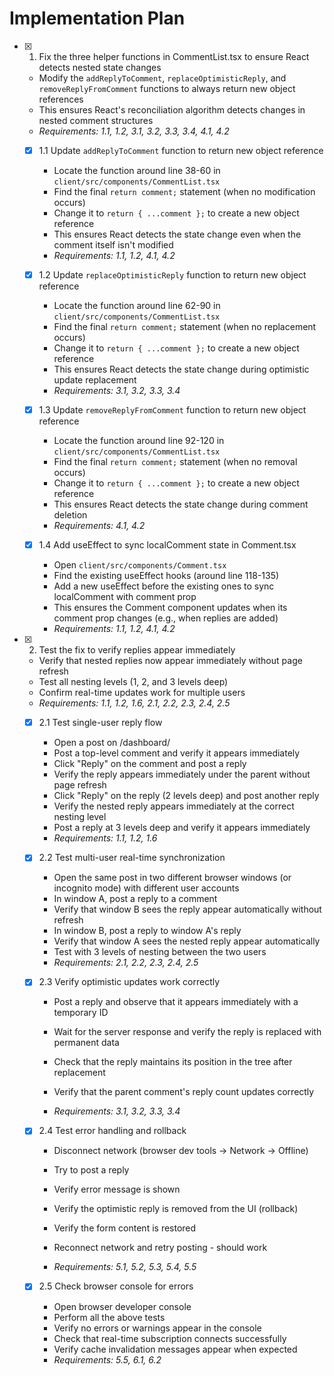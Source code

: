 # Implementation Plan

- [x] 1. Fix the three helper functions in CommentList.tsx to ensure React detects nested state changes


  - Modify the `addReplyToComment`, `replaceOptimisticReply`, and `removeReplyFromComment` functions to always return new object references
  - This ensures React's reconciliation algorithm detects changes in nested comment structures
  - _Requirements: 1.1, 1.2, 3.1, 3.2, 3.3, 3.4, 4.1, 4.2_

  - [x] 1.1 Update `addReplyToComment` function to return new object reference

    - Locate the function around line 38-60 in `client/src/components/CommentList.tsx`
    - Find the final `return comment;` statement (when no modification occurs)
    - Change it to `return { ...comment };` to create a new object reference
    - This ensures React detects the state change even when the comment itself isn't modified
    - _Requirements: 1.1, 1.2, 4.1, 4.2_

  - [x] 1.2 Update `replaceOptimisticReply` function to return new object reference

    - Locate the function around line 62-90 in `client/src/components/CommentList.tsx`
    - Find the final `return comment;` statement (when no replacement occurs)
    - Change it to `return { ...comment };` to create a new object reference
    - This ensures React detects the state change during optimistic update replacement
    - _Requirements: 3.1, 3.2, 3.3, 3.4_

  - [x] 1.3 Update `removeReplyFromComment` function to return new object reference

    - Locate the function around line 92-120 in `client/src/components/CommentList.tsx`
    - Find the final `return comment;` statement (when no removal occurs)
    - Change it to `return { ...comment };` to create a new object reference
    - This ensures React detects the state change during comment deletion
    - _Requirements: 4.1, 4.2_

  - [x] 1.4 Add useEffect to sync localComment state in Comment.tsx

    - Open `client/src/components/Comment.tsx`
    - Find the existing useEffect hooks (around line 118-135)
    - Add a new useEffect before the existing ones to sync localComment with comment prop
    - This ensures the Comment component updates when its comment prop changes (e.g., when replies are added)
    - _Requirements: 1.1, 1.2, 4.1, 4.2_

- [x] 2. Test the fix to verify replies appear immediately



  - Verify that nested replies now appear immediately without page refresh
  - Test all nesting levels (1, 2, and 3 levels deep)
  - Confirm real-time updates work for multiple users
  - _Requirements: 1.1, 1.2, 1.6, 2.1, 2.2, 2.3, 2.4, 2.5_

  - [x] 2.1 Test single-user reply flow


    - Open a post on /dashboard/
    - Post a top-level comment and verify it appears immediately
    - Click "Reply" on the comment and post a reply
    - Verify the reply appears immediately under the parent without page refresh
    - Click "Reply" on the reply (2 levels deep) and post another reply
    - Verify the nested reply appears immediately at the correct nesting level
    - Post a reply at 3 levels deep and verify it appears immediately
    - _Requirements: 1.1, 1.2, 1.6_


  - [x] 2.2 Test multi-user real-time synchronization


    - Open the same post in two different browser windows (or incognito mode) with different user accounts
    - In window A, post a reply to a comment
    - Verify that window B sees the reply appear automatically without refresh
    - In window B, post a reply to window A's reply
    - Verify that window A sees the nested reply appear automatically
    - Test with 3 levels of nesting between the two users
    - _Requirements: 2.1, 2.2, 2.3, 2.4, 2.5_


  - [x] 2.3 Verify optimistic updates work correctly


    - Post a reply and observe that it appears immediately with a temporary ID
    - Wait for the server response and verify the reply is replaced with permanent data
    - Check that the reply maintains its position in the tree after replacement
    - Verify that the parent comment's reply count updates correctly

    - _Requirements: 3.1, 3.2, 3.3, 3.4_


  - [x] 2.4 Test error handling and rollback



    - Disconnect network (browser dev tools → Network → Offline)
    - Try to post a reply
    - Verify error message is shown
    - Verify the optimistic reply is removed from the UI (rollback)
    - Verify the form content is restored

    - Reconnect network and retry posting - should work
    - _Requirements: 5.1, 5.2, 5.3, 5.4, 5.5_


  - [x] 2.5 Check browser console for errors

    - Open browser developer console
    - Perform all the above tests
    - Verify no errors or warnings appear in the console
    - Check that real-time subscription connects successfully
    - Verify cache invalidation messages appear when expected
    - _Requirements: 5.5, 6.1, 6.2_
